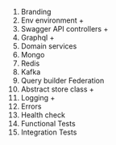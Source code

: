 1. Branding
2. Env environment +
3. Swagger API controllers +
4. Graphql +
5. Domain services
6. Mongo
7. Redis
8. Kafka
9. Query builder Federation
10. Abstract store class +
11. Logging +
12. Errors
13. Health check
14. Functional Tests
15. Integration Tests
